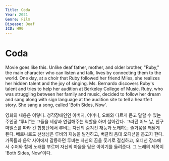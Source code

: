 ```yaml
---
Title: Coda
Year: 2021
Genre: Film
Disease: Deaf
ICD: H90
---
```


# Coda

Movie goes like this. Unlike deaf father, mother, and older brother, "Ruby," the main character who can listen and talk, lives by connecting them to the world. One day, at a choir that Ruby followed her friend Miles, she realizes her hidden talent and the joy of singing. Ms. Bernardo discovers Ruby's talent and tries to help her audition at Berkeley College of Music. Ruby, who was struggling between her family and music, decided to follow her dream and sang along with sign language at the audition site to tell a heartfelt story. She sang a song, called 'Both Sides, Now'.

영화의 내용은 이렇다. 청각장애인인 아버지, 어머니, 오빠와 다르게 듣고 말할 수 있는 주인공 "루비"는 그들을 세상과 연결해주는 역할을 하며 살아간다. 그러던 어느 날, 친구 마일스를 따라 간 합창단에서 루비는 자신의 숨겨진 재능과 노래하는 즐거움을 깨닫게 된다. 베르나르도 선생님은 루비의 재능을 발견하고, 버클리 음대 오디션을 돕고자 한다. 가족들과 음악 사이에서 갈등하던 루비는 자신의 꿈을 좇기로 결심하고, 오디션 장소에서 수어와 함께 노래를 부르며 자신의 마음을 담은 이야기를 들려준다. 그 노래의 제목이 'Both Sides, Now'이다.

